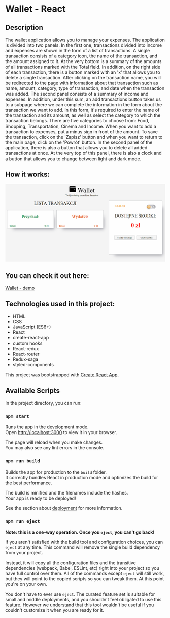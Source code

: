 # Wallet - React

## Description
The wallet application allows you to manage your expenses. The application is divided into two panels. In the first one, transactions divided into income and expenses are shown in the form of a list of transactions. A single transaction consists of a category icon, the name of the transaction, and the amount assigned to it. At the very bottom is a summary of the amounts of all transactions marked with the Total field. In addition, on the right side of each transaction, there is a button marked with an 'x' that allows you to delete a single transaction. After clicking on the transaction name, you will be redirected to the page with information about that transaction such as name, amount, category, type of transaction, and date when the transaction was added. The second panel consists of a summary of income and expenses. In addition, under this sum, an add transactions button takes us to a subpage where we can complete the information in the form about the transaction we want to add. In this form, it's required to enter the name of the transaction and its amount, as well as select the category to which the transaction belongs. There are five categories to choose from: Food, Shopping, Transportation, Cinema and Income. When you want to add a transaction to expenses, put a minus sign in front of the amount. To save the transaction, click on the 'Zapisz' button and when you want to return to the main page, click on the 'Powrót' button. In the second panel of the application, there is also a button that allows you to delete all added transactions at once. At the very top of this panel, there is also a clock and a button that allows you to change between light and dark mode. 

## How it works:
![](https://github.com/saneckaA/wallet-react/blob/main/public/Wallet-animation1.2.gif?raw=true)
## You can check it out here:
[Wallet - demo](https://saneckaa.github.io/wallet-react/)
## Technologies used in this project:
- HTML
- CSS
- JavaScript (ES6+)
- React
- create-react-app
- custom hooks
- React-redux
- React-router
- Redux-saga
- styled-components

This project was bootstrapped with [Create React App](https://github.com/facebook/create-react-app).

## Available Scripts

In the project directory, you can run:

### `npm start`

Runs the app in the development mode.\
Open [http://localhost:3000](http://localhost:3000) to view it in your browser.

The page will reload when you make changes.\
You may also see any lint errors in the console.

### `npm run build`

Builds the app for production to the `build` folder.\
It correctly bundles React in production mode and optimizes the build for the best performance.

The build is minified and the filenames include the hashes.\
Your app is ready to be deployed!

See the section about [deployment](https://facebook.github.io/create-react-app/docs/deployment) for more information.

### `npm run eject`

**Note: this is a one-way operation. Once you `eject`, you can't go back!**

If you aren't satisfied with the build tool and configuration choices, you can `eject` at any time. This command will remove the single build dependency from your project.

Instead, it will copy all the configuration files and the transitive dependencies (webpack, Babel, ESLint, etc) right into your project so you have full control over them. All of the commands except `eject` will still work, but they will point to the copied scripts so you can tweak them. At this point you're on your own.

You don't have to ever use `eject`. The curated feature set is suitable for small and middle deployments, and you shouldn't feel obligated to use this feature. However we understand that this tool wouldn't be useful if you couldn't customize it when you are ready for it.
